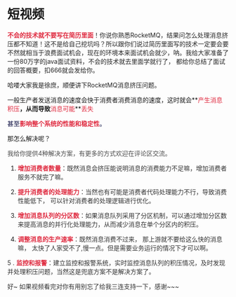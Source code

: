 # 短视频

**<font style="color:#DF2A3F;">不会的技术就不要写在简历里面</font>**<font style="color:rgb(38, 38, 38);">！你说你熟悉RocketMQ，结果问怎么处理消息挤压都不知道！这不是给自己挖坑吗？所以跟你们说过简历里面写的技术一定要会要不然就相当于浪费面试机会，现在的环境本来面试机会就少，呐。我给大家准备了一份80万字的java面试资料，不会的技术就去里面学就行了， 都给你总结了面试的回答概要，扣666就会发给你。  </font>

哈喽大家我是徐庶，顺便讲下<font style="color:rgb(38, 38, 38);">RocketMQ消息挤压问题。</font>  
  
 一般生产者发送消息的速度会快于消费者消费消息的速度，这时就会**<font style="color:#DF2A3F;">产生消息积压</font>**，从而导致**<font style="color:#DF2A3F;">消息可能</font>**<font style="color:#DF2A3F;">丢失</font>

<font style="color:rgb(5, 7, 59);">甚至</font>**<font style="color:#DF2A3F;">影响整个系统的性能和稳定性</font>**<font style="color:rgb(5, 7, 59);">。</font>

那怎么解决呢？

<font style="color:rgb(77, 77, 77);"> 我给你提供4种解决方案，有更多的方式欢迎在评论区交流。</font>

<font style="color:rgb(77, 77, 77);"></font>

1. **<font style="color:#DF2A3F;">增加消费者数量</font>**<font style="color:rgb(51, 51, 51);">：既然消息会挤压能说明消息的消费能力不足嘛，增加消费者服务不就完了嘛。</font>
2. **<font style="color:#DF2A3F;">提升消费者的处理能力</font>**<font style="color:rgb(51, 51, 51);">：当然也有可能是消费者代码处理能力不行，导致消费性能低下， 可以针对消费者的处理逻辑进行优化。</font>

3. **<font style="color:#DF2A3F;">增加消息队列的分区数</font>**<font style="color:rgb(51, 51, 51);">：如果消息队列采用了分区机制，可以通过增加分区数来提高消息的并行化处理能力，从而减少消息在单个分区内的积压。</font>
4. **<font style="color:#DF2A3F;">调整消息的生产速率</font>**<font style="color:rgb(51, 51, 51);">：既然消息消费不过来， 那上游就不要给这么快的消息嘛， 太快了人家受不了,慢一点。但是需要业务运行的情况下才可以啊。</font>

<font style="color:rgb(51, 51, 51);">5 . </font>**<font style="color:#DF2A3F;">监控和报警</font>**<font style="color:rgb(51, 51, 51);">：建立监控和报警系统，实时监控消息队列的积压情况，及时发现并处理积压问题，当然这是兜底方案不是解决方案了。</font>

<font style="color:rgb(51, 51, 51);"></font>

<font style="color:rgb(51, 51, 51);">好~ 如果视频看完对你有用别忘了给我三连支持一下，感谢~~~</font>

